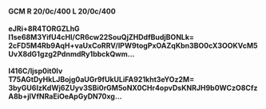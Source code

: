 #### GCM R 20/0c/400 L 20/0c/400
**eJRi+8R4TORGZLhG**<br/>**I1se68M3YifU4cHl/CR6cw22SouQjZHDdfBudjBONLk=**<br/>**2cFD5M4Rb9AqH+vaUxCoRRV/IPW9togPxOAZqKbn3BO0cX3OOKVcM5UvX8dG1gzg2PdnmdRy1bbckQwm...**<br/><br/>
**I416C/ljsp0it0Iv**<br/>**T75AGtDyHkLJBojg0aUGr9fUkULiFA921kht3eYOz2M=**<br/>**3byGU6IzKdWj6ZUyv3SBi0rGM5oNX0CHr4opvDsKNRJH9b0WCzO8CfzA8b+jlVfNRaEiOeApGyDN70xg...**